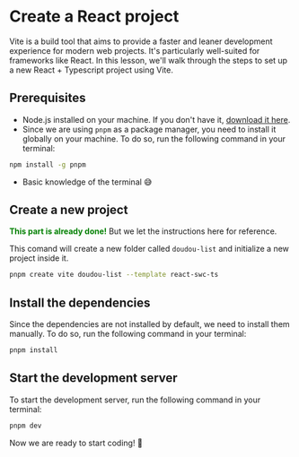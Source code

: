 # Create a React project

Vite is a build tool that aims to provide a faster and leaner development experience for modern web projects. It's particularly well-suited for frameworks like React. In this lesson, we'll walk through the steps to set up a new React + Typescript project using Vite.

## Prerequisites

- Node.js installed on your machine. If you don't have it, [download it here](https://nodejs.org/).
- Since we are using `pnpm` as a package manager, you need to install it globally on your machine. To do so, run the following command in your terminal:

```bash
npm install -g pnpm
```

- Basic knowledge of the terminal 😅

## Create a new project

__<span style="color: green">This part is already done!</span>__ But we let the instructions here for reference.

This comand will create a new folder called `doudou-list` and initialize a new project inside it.

```bash
pnpm create vite doudou-list --template react-swc-ts
```

## Install the dependencies

Since the dependencies are not installed by default, we need to install them manually. To do so, run the following command in your terminal:

```bash
pnpm install
```

## Start the development server

To start the development server, run the following command in your terminal:

```bash
pnpm dev
```

Now we are ready to start coding! 🎉
